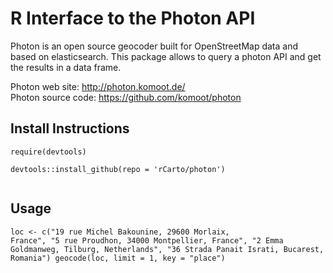 # R Interface to the Photon API 

Photon is an open source geocoder built for OpenStreetMap data and based on elasticsearch. 
This package allows to query a photon API and get the results in a data frame.

Photon web site: http://photon.komoot.de/     
Photon source code: https://github.com/komoot/photon

## Install Instructions

<code><pre>require(devtools)  
devtools::install_github(repo = 'rCarto/photon')  
</pre></code>

## Usage

<code><pre>loc <- c("19 rue Michel Bakounine, 29600 Morlaix, France",
         "5 rue Proudhon, 34000 Montpellier, France",
         "2 Emma Goldmanweg, Tilburg, Netherlands",
         "36 Strada Panait Israti, Bucarest, Romania")
geocode(loc, limit = 1, key = "place")</pre></code>
